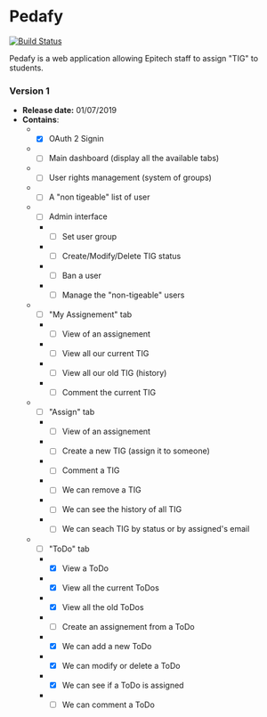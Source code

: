 # Pedafy

[![Build Status](https://travis-ci.com/pedafy/pedafy.svg?branch=master)](https://travis-ci.com/pedafy/pedafy)

Pedafy is a web application allowing Epitech staff to assign "TIG" to students.

### Version 1
- **Release date:** 01/07/2019
- **Contains**:
  - - [x] OAuth 2 Signin
  - - [ ] Main dashboard (display all the available tabs)
  - - [ ] User rights management (system of groups)
  - - [ ] A "non tigeable" list of user
  - - [ ] Admin interface
    - - [ ] Set user group
    - - [ ] Create/Modify/Delete TIG status
    - - [ ] Ban a user
    - - [ ] Manage the "non-tigeable" users
  - - [ ] "My Assignement" tab
    - - [ ] View of an assignement
    - - [ ] View all our current TIG
    - - [ ] View all our old TIG (history)
    - - [ ] Comment the current TIG
  - - [ ] "Assign" tab
    - - [ ] View of an assignement
    - - [ ] Create a new TIG (assign it to someone)
    - - [ ] Comment a TIG
    - - [ ] We can remove a TIG
    - - [ ] We can see the history of all TIG
    - - [ ] We can seach TIG by status or by assigned's email
  - - [ ] "ToDo" tab
    - - [x] View a ToDo
    - - [x] View all the current ToDos
    - - [x] View all the old ToDos
    - - [ ] Create an assignement from a ToDo
    - - [x] We can add a new ToDo
    - - [x] We can modify or delete a ToDo
    - - [x] We can see if a ToDo is assigned
    - - [ ] We can comment a ToDo
